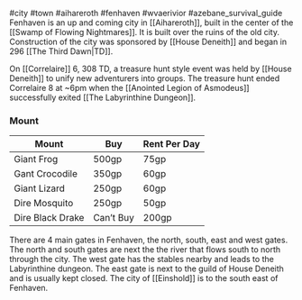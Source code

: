 #city #town #aihareroth #fenhaven #wvaerivior #azebane_survival_guide 
Fenhaven is an up and coming city in [[Aihareroth]], built in the center of the [[Swamp of Flowing Nightmares]]. It is built over the ruins of the old city. Construction of the city was sponsored by [[House Deneith]] and began in 296 [[The Third Dawn|TD]].

On [[Correlaire]] 6, 308 TD, a treasure hunt style event was held by [[House Deneith]] to unify new adventurers into groups. The treasure hunt ended Correlaire 8 at ~6pm when the [[Anointed Legion of Asmodeus]] successfully exited [[The Labyrinthine Dungeon]]. 

### Mount
| Mount            | Buy       | Rent Per Day |
| ---------------- | --------- | ------------ |
| Giant Frog       | 500gp     | 75gp         |
| Gant Crocodile   | 350gp     | 60gp         |
| Giant Lizard     | 250gp     | 60gp         |
| Dire Mosquito    | 250gp     | 50gp         |
| Dire Black Drake | Can’t Buy | 200gp        |
There are 4 main gates in Fenhaven, the north, south, east and west gates. The north and south gates are next the the river that flows south to north through the city. The west gate has the stables nearby and leads to the Labyrinthine dungeon. The east gate is next to the guild of House Deneith and is usually kept closed. The city of [[Einshold]] is to the south east of Fenhaven.